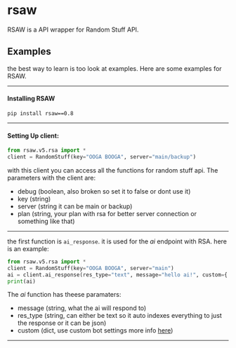 # rsaw
RSAW is a API wrapper for Random Stuff API.

## Examples
the best way to learn is too look at examples. Here are some examples for RSAW.
- - -
#### Installing RSAW

`pip install rsaw==0.8`
- - -
#### Setting Up client:
```py
from rsaw.v5.rsa import *
client = RandomStuff(key="OOGA BOOGA", server="main/backup")
```
with this client you can access all the functions for random stuff api.
The parameters with the client are: 

- debug (boolean, also broken so set it to false or dont use it)
- key (string)
- server (string it can be main or backup)
- plan (string, your plan with rsa for better server connection or something like that)
- - -
the first function is `ai_response`. it is used for the *ai* endpoint with RSA.
here is an example:
```py
from rsaw.v5.rsa import *
client = RandomStuff(key="OOGA BOOGA", server="main")
ai = client.ai_response(res_type="text", message="hello ai!", custom={'bot_name': 'John'})
print(ai)
```
The *ai* function has theese paramaters:
- message (string, what the ai will respond to)
- res_type (string, can either be text so it auto indexes everything to just the response or it can be json)
- custom (dict, use custom bot settings more info [here](https://api-docs.pgamerx.com/AI%20Response/optional-customisation/))

 
- - -